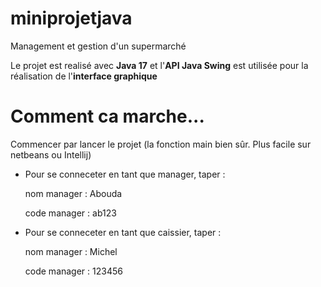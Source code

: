 # miniprojetjava
Management et gestion d'un supermarché

Le projet est realisé avec **Java 17** et l'**API Java Swing** est utilisée pour la réalisation de l'**interface graphique**

# Comment ca marche...
Commencer par lancer le projet (la fonction main bien sûr. Plus facile sur netbeans ou Intellij)

- Pour se conneceter en tant que manager, taper :
  
  nom manager : Abouda
  
  code manager : ab123

- Pour se conneceter en tant que caissier, taper :
  
  nom manager : Michel
  
  code manager : 123456
